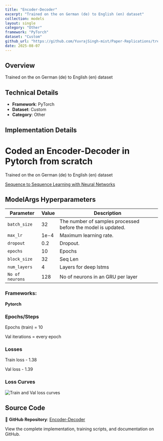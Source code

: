 ```yaml
---
title: "Encoder-Decoder"
excerpt: "Trained on the on German (de) to English (en) dataset"
collection: models
layout: single
category: "Other"
framework: "PyTorch"
dataset: "Custom"
github_url: "https://github.com/YuvrajSingh-mist/Paper-Replications/tree/master/Encoder-Decoder"
date: 2025-08-07
---
```


## Overview
Trained on the on German (de) to English (en) dataset

## Technical Details
- **Framework**: PyTorch
- **Dataset**: Custom
- **Category**: Other

## Implementation Details

# Coded an Encoder-Decoder in Pytorch from scratch  

Trained on the on German (de) to English (en) dataset

[Sequence to Sequence Learning with Neural Networks](https://arxiv.org/pdf/1409.3215)

## ModelArgs Hyperparameters

| Parameter    | Value    | Description                                                                 
|--------------|----------|-----------------------------------------------------------------------------|
| `batch_size` | 32       | The number of samples processed before the model is updated.                |
| `max_lr`     | 1e-4     | Maximum learning rate.                                                      |
| `dropout`    | 0.2      | Dropout.                                                                    |
| `epochs`     | 10       | Epochs                                                                      |           
| `block_size` | 32      | Seq Len                                                                     |
| `num_layers` | 4      | Layers for deep lstms                                                                |
| `No of neurons`| 128      | No of neurons in an GRU per layer                                          |    

### Frameworks:
**Pytorch**

### Epochs/Steps
Epochs (train) = 10

Val iterations = every epoch

### Losses

Train loss - 1.38

Val loss - 1.39

### Loss Curves

![Train and Val loss curves](img/loss.jpg)

## Source Code
📁 **GitHub Repository**: [Encoder-Decoder](https://github.com/YuvrajSingh-mist/Paper-Replications/tree/master/Encoder-Decoder)

View the complete implementation, training scripts, and documentation on GitHub.
